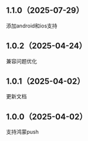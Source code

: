 ## 1.1.0（2025-07-29）
添加android和ios支持
## 1.0.2（2025-04-24）
兼容问题优化
## 1.0.1（2025-04-02）
更新文档
## 1.0.0（2025-04-02）
支持鸿蒙push
